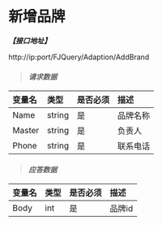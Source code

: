 # 新增品牌

_**【接口地址】**_

http://ip:port/FJQuery/Adaption/AddBrand

> #### _请求数据_

| 变量名 | 类型 | 是否必须 | 描述 |
| :--- | :--- | :--- | :--- |
| Name | string | 是 | 品牌名称 |
| Master | string | 是 | 负责人 |
| Phone | string | 是 | 联系电话 |

> #### _应答数据_

| 变量名 | 类型 | 是否必须 | 描述 |
| :--- | :--- | :--- | :--- |
| Body | int | 是 | 品牌id |








